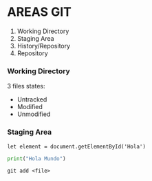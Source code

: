 # AREAS GIT

1. Working Directory
2. Staging Area
3. History/Repository
4. Repository

### Working Directory

3 files states:

 - Untracked
 - Modified
 - Unmodified

 ### Staging Area

 ```Js
 let element = document.getElementById('Hola')
 ```

 ```py
 print("Hola Mundo")
 ```

  ```git
 git add <file>
 ```